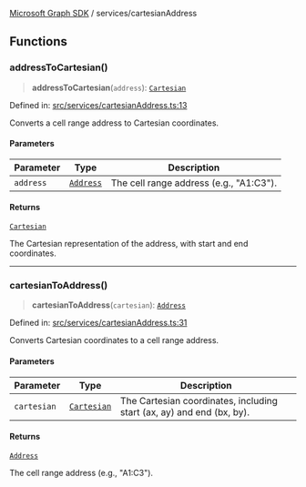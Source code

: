 [Microsoft Graph SDK](../README.md) / services/cartesianAddress

## Functions

### addressToCartesian()

> **addressToCartesian**(`address`): [`Cartesian`](../models/Cartesian.md#cartesian)

Defined in: [src/services/cartesianAddress.ts:13](https://github.com/Future-Secure-AI/microsoft-graph/blob/main/src/services/cartesianAddress.ts#L13)

Converts a cell range address to Cartesian coordinates.

#### Parameters

| Parameter | Type | Description |
| ------ | ------ | ------ |
| `address` | [`Address`](../models/Address.md#address) | The cell range address (e.g., "A1:C3"). |

#### Returns

[`Cartesian`](../models/Cartesian.md#cartesian)

The Cartesian representation of the address, with start and end coordinates.

***

### cartesianToAddress()

> **cartesianToAddress**(`cartesian`): [`Address`](../models/Address.md#address)

Defined in: [src/services/cartesianAddress.ts:31](https://github.com/Future-Secure-AI/microsoft-graph/blob/main/src/services/cartesianAddress.ts#L31)

Converts Cartesian coordinates to a cell range address.

#### Parameters

| Parameter | Type | Description |
| ------ | ------ | ------ |
| `cartesian` | [`Cartesian`](../models/Cartesian.md#cartesian) | The Cartesian coordinates, including start (ax, ay) and end (bx, by). |

#### Returns

[`Address`](../models/Address.md#address)

The cell range address (e.g., "A1:C3").
